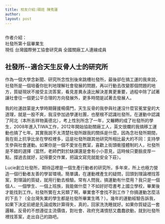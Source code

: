 ```yaml
---
title: 校友介紹:碩班 陳秀蓮
author: 
layout: post
---
```


<span class="image right"><img src="{{ 'assets/images/alumni/chenxiulian01.jpg' | relative_url }}" alt="" /></span>

作者介紹：  
社發所第十屆畢業生  
現任 台灣國際勞工協會研究員 全國關廠工人連線成員 

## 社發所--適合天生反骨人士的研究所

作為一個大學念新聞、研究所念性別後來跳槽社發所，最後卻在搞工運的我來說，社發所是一個培養你批判地理解社會發展的問題，再以行動去改變那個問題的地方，質疑現狀不接受主流答案，看見差異永遠比解決差異更重要，過程中除了試著讓社會往一個更公平合理的方向發展外，更多時間是試著去發展人。

我的社運啟蒙是大學時期聲援楊儒門，天生反骨的我參與社運沒什麼官冕堂皇的大道理，就是一股不爽，我沒參加過學運社團，也壓根不認識社發所。在運動中認識了阿北（本所吉祥物黃德北），考上性別所念了一年，又輾轉的成了社發所的學生，2008年進入TIWA工作，2012年開始協助關廠工人，英文很爛的我搞移工運動也搞了七年。其實我說不太清楚社發所跟我的關係是什麼，因為念社發所期間，我在街上抗爭比坐在學校裡多，這是社發所跟其他研究所相比最大的不同：支持學生參與社會運動。如果你是一個不愛坐在教室，喜歡上街頭衝撞體制的人，社發所是不錯的選擇（當然，老師們對於缺課還是會有小小意見，這時候只要臉皮厚一點，撐過去就好，記得要交作業，把論文寫完就能安全下莊）。

Lucie創立社發所，期待這裡是一個生產行動者的研究所，多年來，所上也極力營造一個行動者友善的學習環境。簡單講，在運動裡產生的疑問，回頭到理論裡找答案，對理論的質疑，就用行動去檢驗。常有人問我，搞運動有什麼用？我只是一個個人、一個學生、一個上班族，我能做什麼？不如好好唸書考上國立學校，畢業後才能找到工作。社發所實在太另類了啊，畢業會不會找不到工作？你搞運動怎麼活的下去？（全台灣失業的學生都是社發所畢業生嗎？）。幾年的運動經驗告訴我，如果下決定前總是先論成敗計算得失，真的，回家洗洗睡就好。如果你質疑這一套邏輯，反骨的不想遵從主流價值，對社會、政府充滿憤怒又蠢蠢欲動，就到社發所裡找答案，走出自己的路吧。